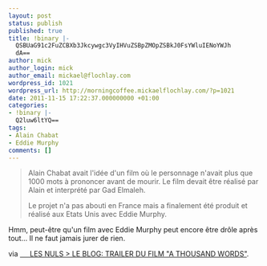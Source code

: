 ```yaml
---
layout: post
status: publish
published: true
title: !binary |-
  QSBUaG91c2FuZCBXb3Jkcywgc3VyIHVuZSBpZMOpZSBkJ0FsYWluIENoYWJh
  dA==
author: mick
author_login: mick
author_email: mickael@flochlay.com
wordpress_id: 1021
wordpress_url: http://morningcoffee.mickaelflochlay.com/?p=1021
date: 2011-11-15 17:22:37.000000000 +01:00
categories:
- !binary |-
  Q2luw6ltYQ==
tags:
- Alain Chabat
- Eddie Murphy
comments: []
---
```

<blockquote>Alain Chabat avait l'idée d'un film où le personnage n'avait plus que 1000 mots à prononcer avant de mourir. Le film devait être réalisé par Alain et interprété par Gad Elmaleh.

Le projet n'a pas abouti en France mais a finalement été produit et réalisé aux Etats Unis avec Eddie Murphy.</blockquote>
Hmm, peut-être qu'un film avec Eddie Murphy peut encore être drôle après tout... Il ne faut jamais jurer de rien.

via <a href="http://lesnulsleblog.blogspot.com/2011/11/trailer-du-film-thousand-1000-words.html">     LES NULS &gt; LE BLOG: TRAILER DU FILM "A THOUSAND WORDS"</a>.
